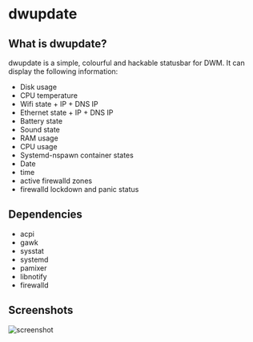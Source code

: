 # dwupdate

## What is dwupdate?

dwupdate is a simple, colourful and hackable statusbar for DWM.
It can display the following information:

* Disk usage
* CPU temperature
* Wifi state + IP + DNS IP
* Ethernet state + IP + DNS IP
* Battery state
* Sound state
* RAM usage
* CPU usage
* Systemd-nspawn container states
* Date 
* time
* active firewalld zones
* firewalld lockdown and panic status

## Dependencies

* acpi
* gawk
* sysstat
* systemd
* pamixer
* libnotify
* firewalld

## Screenshots

![screenshot](https://paste.archlinux.de/BCL9N7/)
